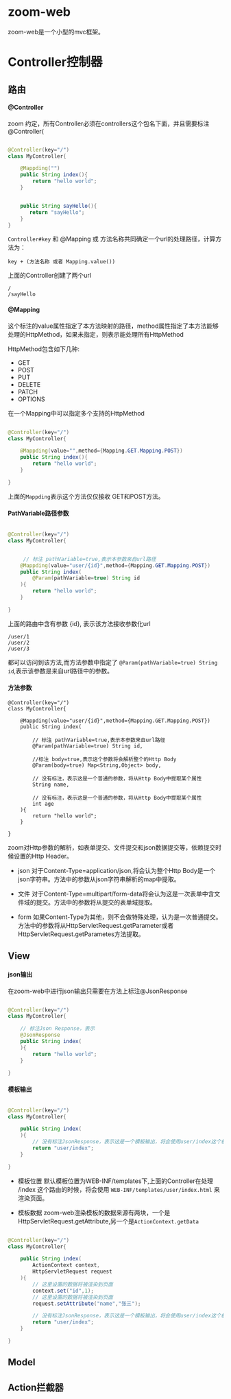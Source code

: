 
# zoom-web

zoom-web是一个小型的mvc框架。


# Controller控制器


## 路由

#### @Controller

zoom 约定，所有Controller必须在controllers这个包名下面，并且需要标注@Controller(

```java

@Controller(key="/")
class MyController{

    @Mappding("")
    public String index(){
        return "hello world";
    }


    public String sayHello(){
       return "sayHello";
    }
}

```

`Controller#key` 和 @Mapping 或 方法名称共同确定一个url的处理路径，计算方法为：

```
key + (方法名称 或者 Mapping.value())
```

上面的Controller创建了两个url

```
/
/sayHello
```



#### @Mapping

这个标注的value属性指定了本方法映射的路径，method属性指定了本方法能够处理的HttpMethod，如果未指定，则表示能处理所有HttpMethod

HttpMethod包含如下几种:
+ GET
+ POST
+ PUT
+ DELETE
+ PATCH
+ OPTIONS

在一个Mapping中可以指定多个支持的HttpMethod

```java

@Controller(key="/")
class MyController{

    @Mappding(value="",method={Mapping.GET.Mapping.POST})
    public String index(){
        return "hello world";
    }

}

```

上面的`Mappding`表示这个方法仅仅接收 GET和POST方法。

#### PathVariable路径参数



```java

@Controller(key="/")
class MyController{


     // 标注 pathVariable=true,表示本参数来自url路径
    @Mappding(value="user/{id}",method={Mapping.GET.Mapping.POST})
    public String index(
        @Param(pathVariable=true) String id
    ){
        return "hello world";
    }

}

```

上面的路由中含有参数 {id}, 表示该方法接收参数化url

```
/user/1
/user/2
/user/3
```
都可以访问到该方法,而方法参数中指定了 `@Param(pathVariable=true) String id`,表示该参数是来自url路径中的参数。


#### 方法参数

```
@Controller(key="/")
class MyController{

    @Mappding(value="user/{id}",method={Mapping.GET.Mapping.POST})
    public String index(

        // 标注 pathVariable=true,表示本参数来自url路径
        @Param(pathVariable=true) String id,

        //标注 body=true,表示这个参数将会解析整个的Http Body
        @Param(body=true) Map<String,Object> body,

        // 没有标注，表示这是一个普通的参数，将从Http Body中提取某个属性
        String name,

        // 没有标注，表示这是一个普通的参数，将从Http Body中提取某个属性
        int age
    ){
        return "hello world";
    }

}

```


zoom对Http参数的解析，如表单提交、文件提交和json数据提交等，依赖提交时候设置的Http Header。

+ json
对于Content-Type=application/json,将会认为整个Http Body是一个json字符串。方法中的参数从json字符串解析的map中提取。

+ 文件
对于Content-Type=multipart/form-data将会认为这是一次表单中含文件域的提交。方法中的参数将从提交的表单域提取。

+ form
如果Content-Type为其他，则不会做特殊处理，认为是一次普通提交。方法中的参数将从HttpServletRequest.getParameter或者HttpServletRequest.getParametes方法提取。



## View

#### json输出

在zoom-web中进行json输出只需要在方法上标注@JsonResponse

```java

@Controller(key="/")
class MyController{

    // 标注Json Response，表示
    @JsonResponse
    public String index(
    ){
        return "hello world";
    }

}
```

#### 模板输出


```java

@Controller(key="/")
class MyController{

    public String index(
    ){
        // 没有标注JsonResponse，表示这是一个模板输出，将会使用user/index这个模板来进行渲染。
        return "user/index";
    }

}
```


+ 模板位置
默认模板位置为WEB-INF/templates下,上面的Controller在处理 /index 这个路由的时候，将会使用 `WEB-INF/templates/user/index.html` 来渲染页面。

+ 模板数据
zoom-web渲染模板的数据来源有两块，一个是HttpServletRequest.getAttribute,另一个是`ActionContext.getData`


```java

@Controller(key="/")
class MyController{

    public String index(
        ActionContext context,
        HttpServletRequest request
    ){
        // 这里设置的数据将被渲染到页面
        context.set("id",1);
        // 这里设置的数据将被渲染到页面
        request.setAttribute("name","张三");

        // 没有标注JsonResponse，表示这是一个模板输出，将会使用user/index这个模板来进行渲染。
        return "user/index";
    }

}
```


## Model



## Action拦截器










